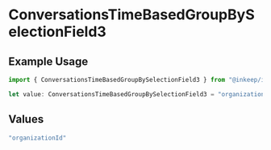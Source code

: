# ConversationsTimeBasedGroupBySelectionField3

## Example Usage

```typescript
import { ConversationsTimeBasedGroupBySelectionField3 } from "@inkeep/inkeep-analytics/models/components";

let value: ConversationsTimeBasedGroupBySelectionField3 = "organizationId";
```

## Values

```typescript
"organizationId"
```